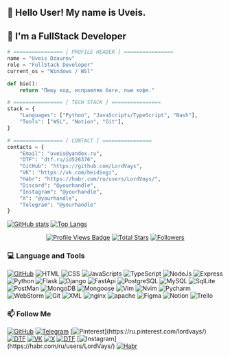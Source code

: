 ## 👋 Hello User! My name is Uveis. 
## 🚀 I'm a FullStack Developer

```Python
# ================ [ PROFILE HEADER ] ================  
name = "Uveis Dzaurov"  
role = "FullStack Developer"  
current_os = "Windows / WSl"  

def bio():  
    return "Пишу код, исправляю баги, пью кофе."  

# ================ [ TECH STACK ] ================  
stack = {  
    "Languages": ["Python", "JavaScripts/TypeScript", "Bash"],  
    "Tools": ["WSL", "Notion", "Git"],  
}  

# ================ [ CONTACT ] ================  
contacts = {  
    "Email": "uveis@yandex.ru",  
    "DTF": "dtf.ru/id526376",  
    "GitHub": "https://github.com/LordVays",  
    "VK": "https://vk.com/heidingi",  
    "Habr": "https://habr.com/ru/users/LordVays/",  
    "Discord": "@yourhandle", 
    "Instagram": "@yourhandle",  
    "X": "@yourhandle",
    "Telegram": "@yourhandle"
}  
```


[![GitHub stats](https://github-readme-stats.vercel.app/api?username=LordVays&show_icons=true&theme=radical)](https://github.com/LordVays) [![Top Langs](https://github-readme-stats.vercel.app/api/top-langs/?username=LordVays&layout=compact&theme=radical)](https://github.com/LordVays) 


 <div align="center">
<!-- Profile Views -->
<a href="https://github.com/LordVays" target="_blank">
  <img src="https://komarev.com/ghpvc/?username=LordVays&label=Profile%20views&color=5e81ac&style=for-the-badge&logo=github&logoColor=white&Color=black" 
       alt="Profile Views Badge" /></a>

<!-- Total Stars with GitHub Logo -->
<a href="https://github.com/LordVays?tab=repositories&sort=stargazers" target="_blank">
  <img alt="Total Stars" title="Total stars on GitHub"
       src="https://img.shields.io/github/stars/LordVays?style=for-the-badge&label=Stars&color=bf616a&logo=github" /></a>

<!-- Followers with GitHub Logo -->
<a href="https://github.com/LordVays?tab=followers" target="_blank">
  <img alt="Followers" title="Follow me on GitHub"
       src="https://img.shields.io/github/followers/LordVays?style=for-the-badge&label=Followers&color=5e81ac&logo=github" />
</a>

</div>



### 💻 Language and Tools 
[![GitHub](https://img.shields.io/badge/GitHub-090909?style=for-the-badge&logo=github)](https://github.com/LordVays)
![HTML](https://img.shields.io/badge/HTML-090909?style=for-the-badge&logo=ejs)
![CSS](https://img.shields.io/badge/CSS-090909?style=for-the-badge&logo=css)
![JavaScripts](https://img.shields.io/badge/JavaScript-090909?style=for-the-badge&logo=javascript)
![TypeScript](https://img.shields.io/badge/TypeScript-090909?style=for-the-badge&logo=TypeScript)
![NodeJs](https://img.shields.io/badge/NodeJs-090909?style=for-the-badge&logo=node.js)
![Express](https://img.shields.io/badge/Express-090909?style=for-the-badge&logo=Express)
![Python](https://img.shields.io/badge/Python-090909?style=for-the-badge&logo=Python)
![Flask](https://img.shields.io/badge/Flask-090909?style=for-the-badge&logo=flask)
![Django](https://img.shields.io/badge/Django-090909?style=for-the-badge&logo=Django)
![FastApi](https://img.shields.io/badge/FastApi-090909?style=for-the-badge&logo=FastApi)
![PostgreSQL](https://img.shields.io/badge/PostgreSQL-090909?style=for-the-badge&logo=postgresql)
![MySQL](https://img.shields.io/badge/MySQL-090909?style=for-the-badge&logo=mysql)
![SqlLite](https://img.shields.io/badge/SqlLite-090909?style=for-the-badge&logo=sqlite)
![PostMan](https://img.shields.io/badge/PostMan-090909?style=for-the-badge&logo=PostMan)
![MongoDB](https://img.shields.io/badge/MongoDB-090909?style=for-the-badge&logo=MongoDB)
![Mongoose](https://img.shields.io/badge/Mongoose-090909?style=for-the-badge&logo=mongoose)
![Vim](https://img.shields.io/badge/vim-090909?style=for-the-badge&logo=vim)
![Nvim](https://img.shields.io/badge/nvim-090909?style=for-the-badge&logo=neovim)
![Pycharm](https://img.shields.io/badge/pycharm-090909?style=for-the-badge&logo=pycharm)
![WebStorm](https://img.shields.io/badge/webstorm-090909?style=for-the-badge&logo=webstorm&logoColor=aqua)
![Git](https://img.shields.io/badge/Git-090909?style=for-the-badge&logo=git)
![XML](https://img.shields.io/badge/xml-090909?style=for-the-badge&logo=xml)
![nginx](https://img.shields.io/badge/nginx-090909?style=for-the-badge&logo=nginx)
![apache](https://img.shields.io/badge/apache-090909?style=for-the-badge&logo=apache)
![Figma](https://img.shields.io/badge/Figma-090909?style=for-the-badge&logo=figma)
![Notion](https://img.shields.io/badge/Notion-090909?style=for-the-badge&logo=notion)
![Trello](https://img.shields.io/badge/Trello-090909?style=for-the-badge&logo=trello)




### 📫 Follow Me

[![GitHub](https://img.shields.io/badge/GitHub-090909?style=for-the-badge&logo=github)](https://github.com/LordVays)
[![Telegram](https://img.shields.io/badge/Telegram-090909?style=for-the-badge&logo=telegram)](https://t.me/pochhitaa)
[![Pinterest](https://img.shields.io/badge/Pinterest-090909?style=for-the-badge&logo=Pinterest&logoColor=rgba(193,53,132))](https://ru.pinterest.com/lordvays/)
[![DTF](https://img.shields.io/badge/DTF-090909?style=for-the-badge&logo=flutter)](dtf.ru/id526376)
[![VK](https://img.shields.io/badge/vk-090909?style=for-the-badge&logo=vk&logoColor=blue)](https://vk.com/heidingi)
[![X](https://img.shields.io/badge/X/twitter-090909?style=for-the-badge&logo=x)](https://t.me/pochhitta)
[![DTF](https://img.shields.io/badge/DTF-090909?style=for-the-badge&logo=flutter)](https://t.me/pochhitta)
[![Instagram](https://img.shields.io/badge/Instagram-090909?style=for-the-badge&logo=Instagram&logoColor=rgba(193,53,132))](https://habr.com/ru/users/LordVays/)
[![Habr](https://img.shields.io/badge/habr-090909?style=for-the-badge&logo=habr)](https://habr.com/ru/users/LordVays/)
